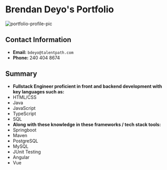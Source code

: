 # Brendan Deyo's Portfolio

![portfolio-profile-pic](file:///Users/brendandeyo/Documents/headshot-1.jpeg)

## Contact Information
* **Email:** `bdeyo@talentpath.com`
* **Phone:** 240 404 8674

## Summary
* **Fullstack Engineer proficient in front and backend development with key languages such as:**
* HTML/CSS
* Java
* JavaScript
* TypeScript
* SQL
* **Along with these knowledge in these frameworks / tech stack tools:**
* Springboot 
* Maven
* PostgreSQL
* MySQL
* JUnit Testing
* Angular
* Vue
